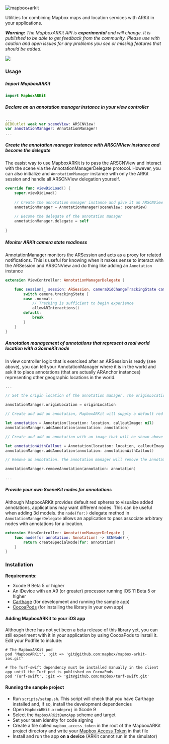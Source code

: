 ![mapbox+arkit](https://user-images.githubusercontent.com/5862541/29296653-7d786688-8110-11e7-95d7-776322499da4.png)


Utilities for combining Mapbox maps and location services with ARKit in your applications.

_**Warning:** The MapboxARKit API is **experimental** and will change. It is published to be able to get feedback from the community. Please use with caution and open issues for any problems you see or missing features that should be added._

![](documentation/images/mapbox_directions_arkit.jpeg)

### Usage

##### Import MapboxARKit

```Swift
import MapboxARKit
```

##### Declare an an annotation manager instance in your view controller

```Swift
...
@IBOutlet weak var sceneView: ARSCNView!
var annotationManager: AnnotationManager!
...
```

##### Create the annotation manager instance with ARSCNView instance and become the delegate

The easist way to use MapboxARKit is to pass the ARSCNView and interact with the scene via the AnnotationManagerDelegate protocol. However, you can also initialize and `AnnotationManager` instance with only the ARKit session and handle all ARSCNView delegation yourself.

```Swift        
override func viewDidLoad() {
    super.viewDidLoad()
                
    // Create the annotation manager instance and give it an ARSCNView
    annotationManager = AnnotationManager(sceneView: sceneView)
        
    // Become the delegate of the annotation manager
    annotationManager.delegate = self
        
}
```

##### Monitor ARKit camera state readiness

AnnotationManager monitors the ARSession and acts as a proxy for related notifications. This is useful for knowing when it makes sense to interact with the ARSession and ARSCNView and do thing like adding an `Annotation` instance

```Swift
extension ViewController: AnnotationManagerDelegate {

    func session(_ session: ARSession, cameraDidChangeTrackingState camera: ARCamera) {
        switch camera.trackingState {
        case .normal:
            // Tracking is sufficient to begin experience 
            allowARInteractions()
        default:
            break
        }
    }
}
```

##### Annotation management of annotations that represent a real world location with a SceneKit node

In view controller logic that is exercised after an ARSession is ready (see above), you can tell your AnnotationManager where it is in the world and ask it to place annotations (that are actually ARAnchor instances) representing other geographic locations in the world.

```Swift
...

// Set the origin location of the annotation manager. The originLocation is a CLLocation that is as close as possible to the actual location (latitude, longitude) of the ARKit session origin point in the real world

annotationManager.originLocation = originLocation

// Create and add an annotation, MapboxARKit will supply a default red sphere as a SceneKit node to visualize the annotation if a node is not provided in an implementation of `AnnotationManagerDelegate.node(for:)`

let annotation = Annotation(location: location, calloutImage: nil)
annotationManager.addAnnotation(annotation: annotation)

// Create and add an annotation with an image that will be shown above the annotation as a callout view. `calloutImage` is a UIImage

let annotationWithCallout = Annotation(location: location, calloutImage: calloutImage)
annotationManager.addAnnotation(annotation: annotationWithCallout)

// Remove an annotation. The annotation manager will remove the annotation instance and its associated SceneKit node

annotationManager.removeAnnotation(annotation: annotation)

...

```

##### Provide your own SceneKit nodes for annotations

Although MapboxARKit provides default red spheres to visualize added annotations, applications may want different nodes. This can be useful when adding 3d models. the `node(for:)` delegate method in `AnnotationManagerDelegate` allows an application to pass associate arbitrary nodes with annotations for a location.

```Swift
extension ViewController: AnnotationManagerDelegate {
    func node(for annotation: Annotation) -> SCNNode? {
        return createSpecialNode(for: annotation)
    }
}
```

### Installation

**Requirements:**
* Xcode 9 Beta 5 or higher
* An iDevice with an A9 (or greater) processor running iOS 11 Beta 5 or higher
* [Carthage](https://github.com/Carthage/Carthage) (for development and running the sample app)
* [CocoaPods](http://guides.cocoapods.org/using/getting-started.html#installation) (for installing the library in your own app)

#### Adding MapboxARKit to your iOS app

Although there has not yet been a beta release of this library yet, you can still experiment with it in your application by using CocoaPods to install it. Edit your Podfile to include:

```
# The MapboxARKit pod
pod 'MapboxARKit', :git => 'git@github.com:mapbox/mapbox-arkit-ios.git'

# The Turf-swift dependency must be installed manually in the client app until the Turf pod is published on CocoaPods
pod 'Turf-swift', :git => 'git@github.com:mapbox/turf-swift.git'
```

#### Running the sample project

* Run `scripts/setup.sh`. This script will check that you have Carthage installed and, if so, install the development dependencies
* Open `MapboxARKit.xcodeproj` in Xcode 9
* Select the `MapboxARKitDemoApp` scheme and target
* Set your team identity for code signing
* Create a file called `mapbox_access_token` in the root of the MapboxARKit project directory and write your [Mapbox Access Token](https://www.mapbox.com/studio/account/tokens/) in that file
* Install and run the app **on a device** (ARKit cannot run in the simulator)
